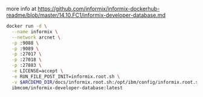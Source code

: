
more info at https://github.com/informix/informix-dockerhub-readme/blob/master/14.10.FC1/informix-developer-database.md

```bash
docker run -d \
  --name informix \
  --network arcnet \
  -p :9088 \
  -p :9089 \
  -p :27017 \
  -p :27018 \
  -p :27883 \
  -e LICENSE=accept \
  -e RUN_FILE_POST_INIT=informix.root.sh \
  -v $ARCDEMO_DIR/docs/informix.root.sh:/opt/ibm/config/informix.root.sh \
  ibmcom/informix-developer-database:latest
```      